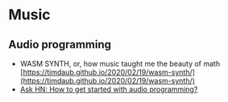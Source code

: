 # Music

## Audio programming

* WASM SYNTH, or, how music taught me the beauty of math  [https://timdaub.github.io/2020/02/19/wasm-synth/](https://timdaub.github.io/2020/02/19/wasm-synth/) 
* [Ask HN: How to get started with audio programming?](https://news.ycombinator.com/item?id=27273706)

